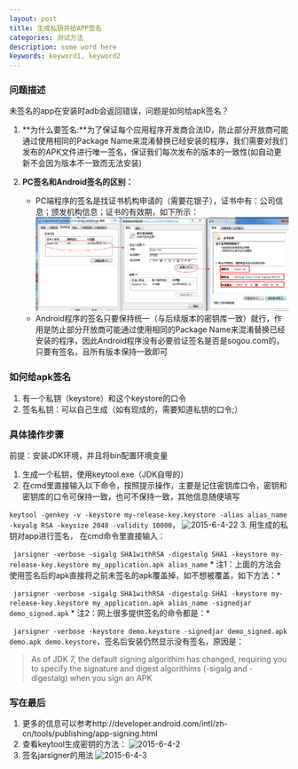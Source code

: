 ```yaml
---
layout: post
title: 生成私钥并给APP签名
categories: 测试方法
description: some word here
keywords: keyword1, keyword2
---
```


### 问题描述
 
未签名的app在安装时adb会返回错误，问题是如何给apk签名？

1. **为什么要签名:**为了保证每个应用程序开发商合法ID，防止部分开放商可能通过使用相同的Package Name来混淆替换已经安装的程序，我们需要对我们发布的APK文件进行唯一签名，保证我们每次发布的版本的一致性(如自动更新不会因为版本不一致而无法安装)

2. **PC签名和Android签名的区别：**
    - PC端程序的签名是找证书机构申请的（需要花银子），证书中有：公司信息；颁发机构信息；证书的有效期，如下所示：
 ![2015-6-4-1](/images/2015-6-4-1.png)
    - Android程序的签名只要保持统一（与后续版本的密钥库一致）就行，作用是防止部分开放商可能通过使用相同的Package Name来混淆替换已经安装的程序，因此Android程序没有必要验证签名是否是sogou.com的，只要有签名，且所有版本保持一致即可

### 如何给apk签名

1. 有一个私钥（keystore）和这个keystore的口令 
2. 签名私钥：可以自己生成（如有现成的，需要知道私钥的口令;）

### 具体操作步骤

前提：安装JDK环境，并且将bin配置环境变量

1. 生成一个私钥，使用keytool.exe（JDK自带的）
2. 在cmd里直接输入以下命令，按照提示操作，主要是记住密钥库口令，密钥和密钥库的口令可保持一致，也可不保持一致，其他信息随便填写

``` keytool -genkey -v -keystore my-release-key.keystore -alias alias_name -keyalg RSA -keysize 2048 -validity 10000 ```， 
![2015-6-4-22](/images/2015-6-4-22.png)
3. 用生成的私钥对app进行签名， 在cmd命令里直接输入：

``` jarsigner -verbose -sigalg SHA1withRSA -digestalg SHA1 -keystore my-release-key.keystore my_application.apk alias_name```
    * 注1：上面的方法会使用签名后的apk直接将之前未签名的apk覆盖掉，如不想被覆盖，如下方法：*

``` jarsigner -verbose -sigalg SHA1withRSA -digestalg SHA1 -keystore my-release-key.keystore my_application.apk alias_name -signedjar demo_signed.apk```
    * 注2：网上很多提供签名的命令都是：*

``` jarsigner -verbose -keystore demo.keystore -signedjar demo_signed.apk demo.apk demo.keystore```，签名后安装仍然显示没有签名，原因是：
 
> As of JDK 7, the default signing algorithim has changed, requiring you to specify the signature and digest algorithims (-sigalg and -digestalg) when you sign an APK

### 写在最后

1. 更多的信息可以参考http://developer.android.com/intl/zh-cn/tools/publishing/app-signing.html
2. 查看keytool生成密钥的方法：
![2015-6-4-2](/images/2015-6-4-2.png)
3. 签名jarsigner的用法
![2015-6-4-3](/images/2015-6-4-3.png)

 

